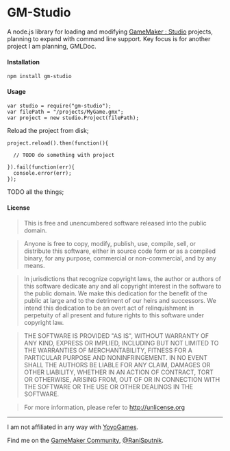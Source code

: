 # GM-Studio

A node.js library for loading and modifying [GameMaker : Studio](http://www.yoyogames.com/studio) projects, planning to expand with command line support. Key focus is for another project I am planning, GMLDoc.

#### Installation

```
npm install gm-studio
```

#### Usage

```
var studio = require("gm-studio");
var filePath = "/projects/MyGame.gmx";
var project = new studio.Project(filePath);
```
Reload the project from disk;
```
project.reload().then(function(){

  // TODO do something with project
  
}).fail(function(err){
  console.error(err);
});
```

TODO all the things;

#### License

> This is free and unencumbered software released into the public domain.

> Anyone is free to copy, modify, publish, use, compile, sell, or
distribute this software, either in source code form or as a compiled
binary, for any purpose, commercial or non-commercial, and by any
means.

> In jurisdictions that recognize copyright laws, the author or authors
of this software dedicate any and all copyright interest in the
software to the public domain. We make this dedication for the benefit
of the public at large and to the detriment of our heirs and
successors. We intend this dedication to be an overt act of
relinquishment in perpetuity of all present and future rights to this
software under copyright law.

> THE SOFTWARE IS PROVIDED "AS IS", WITHOUT WARRANTY OF ANY KIND,
EXPRESS OR IMPLIED, INCLUDING BUT NOT LIMITED TO THE WARRANTIES OF
MERCHANTABILITY, FITNESS FOR A PARTICULAR PURPOSE AND NONINFRINGEMENT.
IN NO EVENT SHALL THE AUTHORS BE LIABLE FOR ANY CLAIM, DAMAGES OR
OTHER LIABILITY, WHETHER IN AN ACTION OF CONTRACT, TORT OR OTHERWISE,
ARISING FROM, OUT OF OR IN CONNECTION WITH THE SOFTWARE OR THE USE OR
OTHER DEALINGS IN THE SOFTWARE.

> For more information, please refer to <http://unlicense.org>

--------

I am not affiliated in any way with [YoyoGames](http://www.yoyogames.com/).

Find me on the [GameMaker Community](http://gmc.yoyogames.com/), [@RaniSputnik](http://gmc.yoyogames.com/index.php?showuser=133979).

